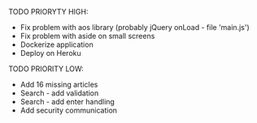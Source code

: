 TODO PRIORYTY HIGH:
* Fix problem with aos library (probably jQuery onLoad - file 'main.js')
* Fix problem with aside on small screens
* Dockerize application
* Deploy on Heroku

TODO PRIORITY LOW:
* Add 16 missing articles
* Search - add validation
* Search - add enter handling
* Add security communication